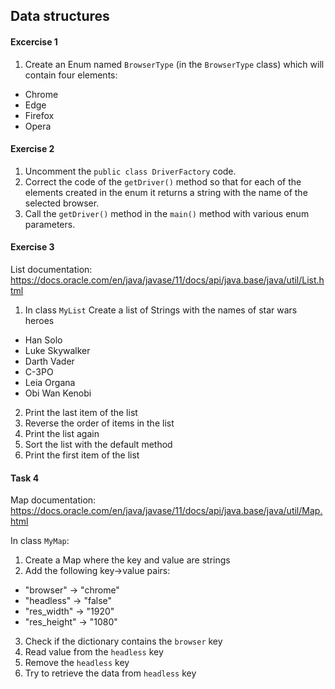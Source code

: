 ## Data structures

#### Excercise 1
1. Create an Enum named `BrowserType` (in the `BrowserType` class) which will contain four elements:
* Chrome
* Edge
* Firefox
* Opera


#### Exercise 2
1. Uncomment the `public class DriverFactory` code.
2. Correct the code of the `getDriver()` method so that for each of the elements created in the enum it returns a string with the name of the selected browser.
3. Call the `getDriver()` method in the `main()` method with various enum parameters.


#### Exercise 3
List documentation: https://docs.oracle.com/en/java/javase/11/docs/api/java.base/java/util/List.html

1. In class `MyList` Create a list of Strings with the names of star wars heroes
* Han Solo
* Luke Skywalker
* Darth Vader
* C-3PO
* Leia Organa
* Obi Wan Kenobi

2. Print the last item of the list
3. Reverse the order of items in the list
4. Print the list again
5. Sort the list with the default method
6. Print the first item of the list


#### Task 4
Map documentation: https://docs.oracle.com/en/java/javase/11/docs/api/java.base/java/util/Map.html

In class `MyMap`:
1. Create a Map where the key and value are strings
2. Add the following key->value pairs:
* "browser" -> "chrome"
* "headless" -> "false"
* "res_width" -> "1920"
* "res_height" -> "1080"
3. Check if the dictionary contains the `browser` key
4. Read value from the `headless` key
5. Remove the `headless` key 
6. Try to retrieve the data from `headless` key